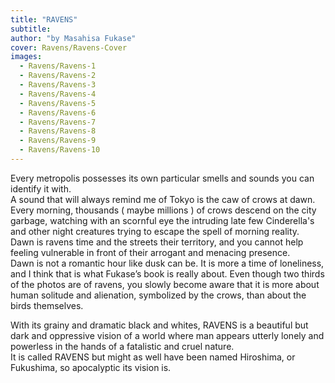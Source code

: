 ```yaml
---
title: "RAVENS"
subtitle:
author: "by Masahisa Fukase"
cover: Ravens/Ravens-Cover
images:
  - Ravens/Ravens-1
  - Ravens/Ravens-2
  - Ravens/Ravens-3
  - Ravens/Ravens-4
  - Ravens/Ravens-5
  - Ravens/Ravens-6
  - Ravens/Ravens-7
  - Ravens/Ravens-8
  - Ravens/Ravens-9
  - Ravens/Ravens-10
---
```

Every metropolis possesses its own particular smells and sounds you can identify it with.  
A sound that will always remind me of Tokyo is the caw of crows at dawn.  Every morning, thousands ( maybe millions ) of crows descend on the city garbage, watching with an scornful eye the intruding late few Cinderella's and other night creatures trying to escape the spell of morning reality.  
Dawn is ravens time and the streets their territory, and you cannot help feeling vulnerable in front of their arrogant and menacing presence.  
Dawn is not a romantic hour like dusk can be. It is more a time of loneliness, and I think that is what Fukase’s book is really about. Even though two thirds of the photos are of ravens, you slowly become aware that it is more about human solitude and alienation, symbolized by the crows, than about the birds themselves.

With its grainy and dramatic black and whites, RAVENS is a beautiful but dark and oppressive vision of a world where man appears utterly lonely and powerless in the hands of a fatalistic and cruel nature.  
It is called RAVENS but might as well have been named Hiroshima, or Fukushima, so apocalyptic its vision is.


